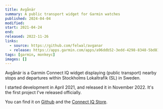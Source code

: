 ```yaml
---
title: Avgånär
summary: A public transport widget for Garmin watches
published: 2024-04-04
modified:
start: 2021-04-24
end:
released: 2022-11-26
links:
  - source: https://github.com/felwal/avganar
  - release: https://apps.garmin.com/apps/a96ddb52-3edd-4298-8348-5bd818376a2a
tags: [garmin, monkeyc]
images: []
---
```


Avgånär is a Garmin Connect IQ widget displaying (public transport) nearby stops and departures within Stockholms Lokaltrafik (SL) in Sweden.

I started development in April 2021, and released it in November 2022. It's the first project I've released officially.

You can find it on [Github](https://github.com/felwal/avganar) and the [Connect IQ Store](https://apps.garmin.com/en-GB/apps/a96ddb52-3edd-4298-8348-5bd818376a2a).
